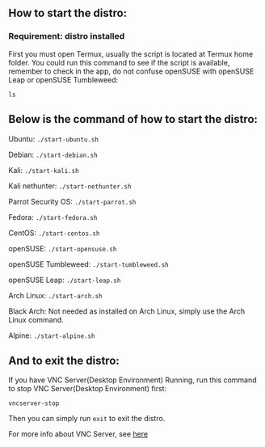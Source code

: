 ## How to start the distro:

### Requirement: distro installed

First you must open Termux, usually the script is located at Termux home folder. You could run this command to see if the script is available, remember to check in the app, do not confuse openSUSE with openSUSE Leap or openSUSE Tumbleweed:

`ls`

## Below is the command of how to start the distro:

Ubuntu: `./start-ubuntu.sh`

Debian: `./start-debian.sh`

Kali: `./start-kali.sh`

Kali nethunter: `./start-nethunter.sh`

Parrot Security OS: `./start-parrot.sh`

Fedora: `./start-fedora.sh`

CentOS: `./start-centos.sh`

openSUSE: `./start-opensuse.sh`

openSUSE Tumbleweed: `./start-tumbleweed.sh`

openSUSE Leap: `./start-leap.sh`

Arch Linux: `./start-arch.sh`

Black Arch: Not needed as installed on Arch Linux, simply use the Arch Linux command.

Alpine: `./start-alpine.sh`


## And to exit the distro:

If you have VNC Server(Desktop Environment) Running, run this command to stop VNC Server(Desktop Environment) first: 

`vncserver-stop`

Then you can simply run `exit` to exit the distro.

For more info about VNC Server, see [here](https://github.com/EXALAB/AnLinux-App/wiki/How-to-start-and-stop-the-VNC-Server-%28Desktop-Environment%29)